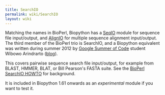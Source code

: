 ```yaml
---
title: SearchIO
permalink: wiki/SearchIO
layout: wiki
---
```


Matching the names in BioPerl, Biopython has a [SeqIO](SeqIO "wikilink")
module for sequence file input/output, and [AlignIO](AlignIO "wikilink")
for multiple sequence alignment input/output. The third member of the
BioPerl trio is SearchIO, and a Biopython equivalent was written during
summer 2012 by [Google Summer of Code](Google_Summer_of_Code "wikilink")
student Wibowo Arindrarto ([blog](http://bow.web.id/blog/tag/gsoc/)).

This covers pairwise sequence search file input/output, for example from
BLAST, HMMER, BLAT, or Bill Pearson's FASTA suite. See the [BioPerl
SearchIO HOWTO](http://www.bioperl.org/wiki/HOWTO:SearchIO) for
background.

It is included in Biopython 1.61 onwards as an *experimental* module if
you want to test it.
